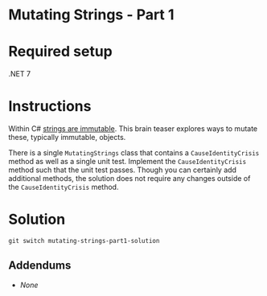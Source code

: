 # Mutating Strings - Part 1

<!-- [YouTube](https://youtube.keboo.dev) -->

# Required setup
.NET 7

# Instructions
Within C# [strings are immutable](https://learn.microsoft.com/dotnet/csharp/programming-guide/strings/#immutability-of-strings). This brain teaser explores ways to mutate these, typically immutable, objects.

There is a single `MutatingStrings` class that contains a `CauseIdentityCrisis` method as well as a single unit test.
Implement the `CauseIdentityCrisis` method such that the unit test passes. Though you can certainly add additional methods, the solution does not require any changes outside of the `CauseIdentityCrisis` method.

# Solution
`git switch mutating-strings-part1-solution`

## Addendums
- *None*